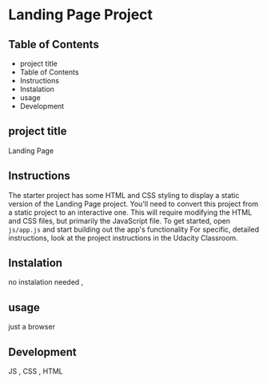 # Landing Page Project

## Table of Contents
* project title
* Table of Contents
* Instructions
* Instalation 
* usage
* Development


## project title
Landing Page

## Instructions
The starter project has some HTML and CSS styling to display a static version of the Landing Page project. You'll need to convert this project from a static project to an interactive one. This will require modifying the HTML and CSS files, but primarily the JavaScript file.
To get started, open `js/app.js` and start building out the app's functionality
For specific, detailed instructions, look at the project instructions in the Udacity Classroom.

## Instalation
no instalation needed , 

## usage
just a browser

## Development
JS , CSS , HTML


